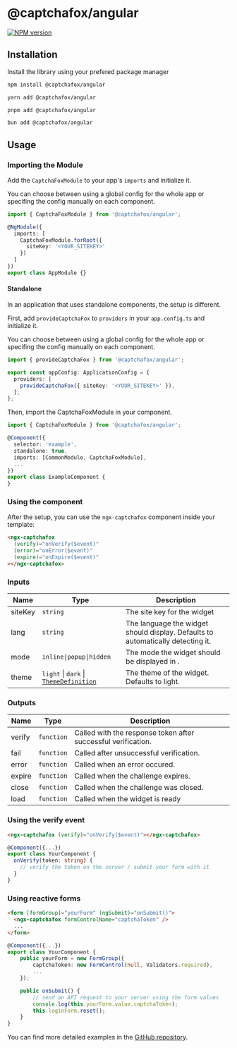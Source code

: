 # @captchafox/angular

[![NPM version](https://img.shields.io/npm/v/@captchafox/angular.svg)](https://www.npmjs.com/package/@captchafox/angular)

## Installation

Install the library using your prefered package manager

```sh
npm install @captchafox/angular
```

```sh
yarn add @captchafox/angular
```

```sh
pnpm add @captchafox/angular
```

```sh
bun add @captchafox/angular
```

## Usage

### Importing the Module

Add the `CaptchaFoxModule` to your app's `imports` and initialize it.

You can choose between using a global config for the whole app or specifing the config manually on each component.

```ts
import { CaptchaFoxModule } from '@captchafox/angular';

@NgModule({
  imports: [
    CaptchaFoxModule.forRoot({
      siteKey: '<YOUR_SITEKEY>'
    })
  ]
})
export class AppModule {}
```

#### Standalone

In an application that uses standalone components, the setup is different.

First, add `provideCaptchaFox` to `providers` in your `app.config.ts` and initialize it.

You can choose between using a global config for the whole app or specifing the config manually on each component.

```ts
import { provideCaptchaFox } from '@captchafox/angular';

export const appConfig: ApplicationConfig = {
  providers: [
    provideCaptchaFox({ siteKey: '<YOUR_SITEKEY>' }),
  ],
};
```

Then, import the CaptchaFoxModule in your component.

```ts
import { CaptchaFoxModule } from '@captchafox/angular';

@Component({
  selector: 'example',
  standalone: true,
  imports: [CommonModule, CaptchaFoxModule],
  ...
})
export class ExampleComponent {
}
```

### Using the component

After the setup, you can use the `ngx-captchafox` component inside your template:

```html
<ngx-captchafox
  (verify)="onVerify($event)"
  (error)="onError($event)"
  (expire)="onExpire($event)"
></ngx-captchafox>
```

### Inputs

| **Name** | **Type**                                                                                    | **Description**                                                                 |
| -------- | ------------------------------------------------------------------------------------------- | ------------------------------------------------------------------------------- |
| siteKey  | `string`                                                                                    | The site key for the widget                                                     |
| lang     | `string`                                                                                    | The language the widget should display. Defaults to automatically detecting it. |
| mode     | `inline\|popup\|hidden`                                                                     | The mode the widget should be displayed in .                                    |
| theme    | `light` \| `dark` \|  [`ThemeDefinition`](https://docs.captchafox.com/theming#custom-theme) | The theme of the widget. Defaults to light.                                     |

### Outputs

| **Name** | **Type**   | **Description**                                               |
| -------- | ---------- | ------------------------------------------------------------- |
| verify   | `function` | Called with the response token after successful verification. |
| fail     | `function` | Called after unsuccessful verification.                       |
| error    | `function` | Called when an error occured.                                 |
| expire   | `function` | Called when the challenge expires.                            |
| close    | `function` | Called when the challenge was closed.                         |
| load     | `function` | Called when the widget is ready                               |

### Using the verify event

```html
<ngx-captchafox (verify)="onVerify($event)"></ngx-captchafox>
```

```ts
@Component({...})
export class YourComponent {
  onVerify(token: string) {
    // verify the token on the server / submit your form with it
  }
}
```

### Using reactive forms

```html
<form [formGroup]="yourForm" (ngSubmit)="onSubmit()">
  <ngx-captchafox formControlName="captchaToken" />
  ...
</form>
```

```ts
@Component({...})
export class YourComponent {
    public yourForm = new FormGroup({
        captchaToken: new FormControl(null, Validators.required),
        ...
    });

    public onSubmit() {
        // send an API request to your server using the form values
        console.log(this.yourForm.value.captchaToken);
        this.loginForm.reset();
    }
}
```

You can find more detailed examples in the [GitHub repository](https://github.com/CaptchaFox/javascript-integrations/tree/main/examples/angular).

